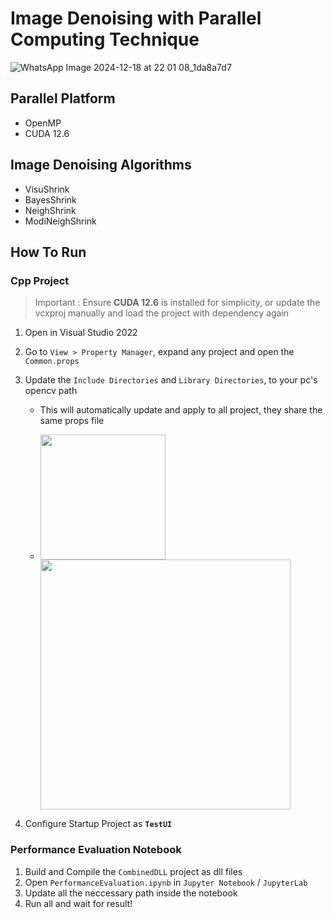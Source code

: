 # Image Denoising with Parallel Computing Technique
![WhatsApp Image 2024-12-18 at 22 01 08_1da8a7d7](https://github.com/user-attachments/assets/a3ddd6ed-7923-455f-a52f-203dfa7567f6)


## Parallel Platform
  - OpenMP
  - CUDA 12.6


## Image Denoising Algorithms
  - VisuShrink
  - BayesShrink
  - NeighShrink
  - ModiNeighShrink


## How To Run
### Cpp Project
> Important : Ensure **CUDA 12.6** is installed for simplicity, or update the vcxproj manually and load the project with dependency again
1. Open in Visual Studio 2022
2. Go to `View > Property Manager`, expand any project and open the `Common.props`
3. Update the `Include Directories` and `Library Directories`, to your pc's opencv path
    - This will automatically update and apply to all project, they share the same props file
 
    - <img src="https://github.com/user-attachments/assets/ed2c1273-b7c3-4bc4-8907-31b49a6bb12d" width="200" /> <img src="https://github.com/user-attachments/assets/ad553e8a-3410-46e4-b57c-5db3c126e318" width="400" />
    
4. Configure Startup Project as **`TestUI`**


### Performance Evaluation Notebook
1. Build and Compile the `CombinedDLL` project as dll files
2. Open `PerformanceEvaluation.ipynb` in `Jupyter Notebook` / `JupyterLab`
3. Update all the neccessary path inside the notebook
4. Run all and wait for result!
